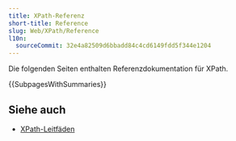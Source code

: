 ```yaml
---
title: XPath-Referenz
short-title: Reference
slug: Web/XPath/Reference
l10n:
  sourceCommit: 32e4a82509d6bbadd84c4cd6149fdd5f344e1204
---
```


Die folgenden Seiten enthalten Referenzdokumentation für XPath.

{{SubpagesWithSummaries}}

## Siehe auch

- [XPath-Leitfäden](/de/docs/Web/XPath/Guides)
